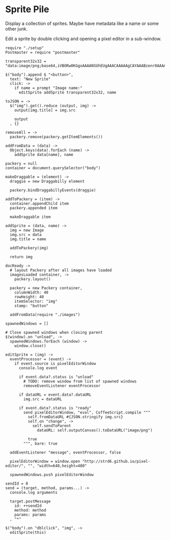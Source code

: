 Sprite Pile
===========

Display a collection of sprites. Maybe have metadata like a name or some other
junk.

Edit a sprite by double clicking and opening a pixel editor in a sub-window.

    require "./setup"
    Postmaster = require "postmaster"

    transparent32x32 = "data:image/png;base64,iVBORw0KGgoAAAANSUhEUgAAACAAAAAgCAYAAABzenr0AAAALUlEQVRYR+3QQREAAAABQfqXFsNnFTizzXk99+MAAQIECBAgQIAAAQIECBAgMBo/ACHo7lH9AAAAAElFTkSuQmCC"

    $("body").append $ "<button>",
      text: "New Sprite"
      click: ->
        if name = prompt "Image name:"
          editSprite addSprite transparent32x32, name

    toJSON = ->
      $("img").get().reduce (output, img) ->
        output[img.title] = img.src

        output
      , {}

    removeAll = ->
      packery.remove(packery.getItemElements())

    addFromData = (data) ->
      Object.keys(data).forEach (name) ->
        addSprite data[name], name

    packery = null
    container = document.querySelector("body")

    makeDraggable = (element) ->
      draggie = new Draggabilly element

      packery.bindDraggabillyEvents(draggie)

    addToPackery = (item) ->
      container.appendChild item
      packery.appended item

      makeDraggable item

    addSprite = (data, name) ->
      img = new Image
      img.src = data
      img.title = name

      addToPackery(img)

      return img

    docReady ->
      # layout Packery after all images have loaded
      imagesLoaded container, ->
        packery.layout()

      packery = new Packery container,
        columnWidth: 40
        rowHeight: 40
        itemSelector: "img"
        stamp: "button"

      addFromData(require "./images")

    spawnedWindows = []

    # Close spawned windows when closing parent
    $(window).on "unload", ->
      spawnedWindows.forEach (window) ->
        window.close()

    editSprite = (img) ->
      eventProcessor = (event) ->
        if event.source is pixelEditorWindow
          console.log event

          if event.data?.status is "unload"
            # TODO: remove window from list of spawned windows
            removeEventListener eventProcessor

          if dataURL = event.data?.dataURL
            img.src = dataURL

          if event.data?.status is "ready"
            send pixelEditorWindow, "eval", CoffeeScript.compile """
              self.fromDataURL #{JSON.stringify img.src}
              self.on "change", ->
                self.sendToParent
                  dataURL: self.outputCanvas().toDataURL("image/png")

              true
            """, bare: true

      addEventListener "message", eventProcessor, false

      pixelEditorWindow = window.open "http://strd6.github.io/pixel-editor/", "", "width=640,height=480"

      spawnedWindows.push pixelEditorWindow

    sendId = 0
    send = (target, method, params...) ->
      console.log arguments

      target.postMessage
        id: ++sendId
        method: method
        params: params
      , "*"

    $("body").on "dblclick", "img", ->
      editSprite(this)
